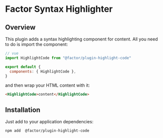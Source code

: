 # Factor Syntax Highlighter

## Overview

This plugin adds a syntax highlighting component for content. All you need to do is import the component:

```js
// vue
import HighlightCode from "@factor/plugin-highlight-code"

export default {
  components: { HighlightCode },
}
```

and then wrap your HTML content with it:

```html
<HighlightCode>content</HighlightCode>
```

## Installation

Just add to your application dependencies:

```bash
npm add  @factor/plugin-highlight-code
```
